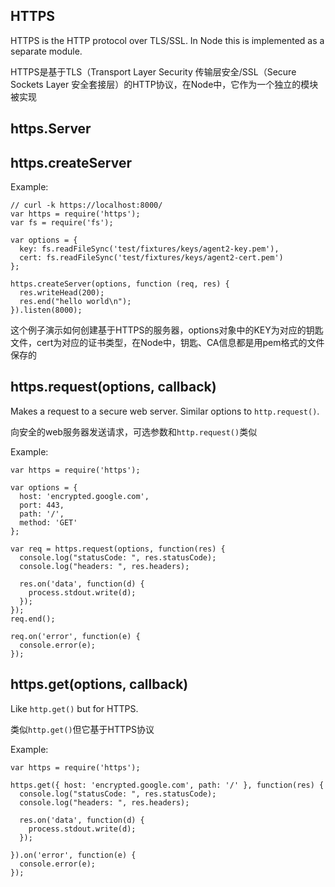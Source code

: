 ﻿## HTTPS

HTTPS is the HTTP protocol over TLS/SSL. In Node this is implemented as a
separate module.

HTTPS是基于TLS（Transport Layer Security 传输层安全/SSL（Secure Sockets Layer 安全套接层）的HTTP协议，在Node中，它作为一个独立的模块被实现

## https.Server
## https.createServer

Example:

    // curl -k https://localhost:8000/
    var https = require('https');
    var fs = require('fs');

    var options = {
      key: fs.readFileSync('test/fixtures/keys/agent2-key.pem'),
      cert: fs.readFileSync('test/fixtures/keys/agent2-cert.pem')
    };

    https.createServer(options, function (req, res) {
      res.writeHead(200);
      res.end("hello world\n");
    }).listen(8000);

这个例子演示如何创建基于HTTPS的服务器，options对象中的KEY为对应的钥匙文件，cert为对应的证书类型，在Node中，钥匙、CA信息都是用pem格式的文件保存的

## https.request(options, callback)

Makes a request to a secure web server.
Similar options to `http.request()`.

向安全的web服务器发送请求，可选参数和`http.request()`类似

Example:

    var https = require('https');

    var options = {
      host: 'encrypted.google.com',
      port: 443,
      path: '/',
      method: 'GET'
    };

    var req = https.request(options, function(res) {
      console.log("statusCode: ", res.statusCode);
      console.log("headers: ", res.headers);

      res.on('data', function(d) {
        process.stdout.write(d);
      });
    });
    req.end();

    req.on('error', function(e) {
      console.error(e);
    });

## https.get(options, callback)

Like `http.get()` but for HTTPS.

类似`http.get()`但它基于HTTPS协议

Example:

    var https = require('https');

    https.get({ host: 'encrypted.google.com', path: '/' }, function(res) {
      console.log("statusCode: ", res.statusCode);
      console.log("headers: ", res.headers);

      res.on('data', function(d) {
        process.stdout.write(d);
      });

    }).on('error', function(e) {
      console.error(e);
    });
